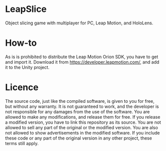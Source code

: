 # LeapSlice
Object slicing game with multiplayer for PC, Leap Motion, and HoloLens.

# How-to
As is is prohibited to distribute the Leap Motion Orion SDK, you have to get and import it. Download it from https://developer.leapmotion.com/, and add it to the Unity project.

# Licence
The source code, just like the compiled software, is given to you for free, but without any warranty. It is not guaranteed to work, and the developer is not responsible for any damages from the use of the software. You are allowed to make any modifications, and release them for free. If you release a modified version, you have to link this repository as its source. You are not allowed to sell any part of the original or the modified version. You are also not allowed to show advertisements in the modified software. If you include these code or any part of the original version in any other project, these terms still apply.
